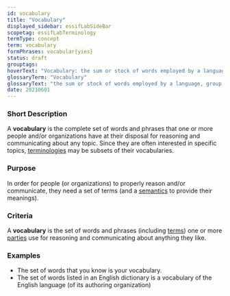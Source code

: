 ```yaml
---
id: vocabulary
title: "Vocabulary"
displayed_sidebar: essifLabSideBar
scopetag: essifLabTerminology
termType: concept
term: vocabulary
formPhrases: vocabular{yies}
status: draft
grouptags:
hoverText: "Vocabulary: the sum or stock of words employed by a language, group, individual, or work or in a field of knowledge."
glossaryTerm: "Vocabulary"
glossaryText: "the sum or stock of words employed by a language, group, individual, or work or in a field of knowledge."
date: 20210601
---
```


### Short Description
A **vocabulary** is the complete set of words and phrases that one or more people and/or organizations have at their disposal for reasoning and communicating about any topic. Since they are often interested in specific topics, [terminologies](@) may be subsets of their vocabularies.

### Purpose
In order for people (or organizations) to properly reason and/or communicate, they need a set of terms (and a [semantics](@) to provide their meanings).

### Criteria
A **vocabulary** is the set of words and phrases (including [terms](@)) one or more [parties](@) use for reasoning and communicating about anything they like.

### Examples
- The set of words that you know is your vocabulary.
- The set of words listed in an English dictionary is a vocabulary of the English language (of its authoring organization)